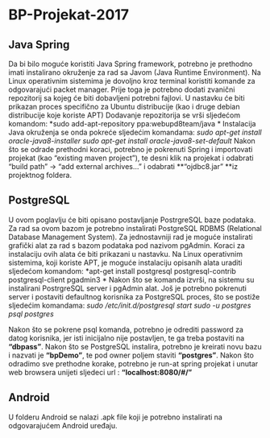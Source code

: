 # BP-Projekat-2017
## Java Spring
Da bi bilo moguće koristiti Java Spring framework, potrebno je prethodno imati instalirano okruženje za rad sa Javom (Java Runtime Environment). 
Na Linux operativnim sistemima je dovoljno kroz terminal koristiti komande za odgovarajući packet manager. Prije toga je potrebno dodati zvanični repozitorij sa kojeg će biti dobavljeni potrebni fajlovi. U nastavku će biti prikazan proces specifično za Ubuntu distribucije (kao i druge debian distribucije koje koriste APT)
Dodavanje repozitorija se vrši sljedećom komandom:
*sudo add-apt-repository ppa:webupd8team/java *
Instalacija Java okruženja se onda pokreće sljedećim komandama: 
*sudo apt-get install oracle-java8-installer 
sudo apt-get install oracle-java8-set-default*
Nakon što se odrade prethodni koraci, potrebno je pokrenuti Spring i importovati projekat (kao “existing maven project”), te desni klik na projekat i odabrati “build path” -> “add external archives…” i odabrati **“ojdbc8.jar” **iz projektnog foldera. 

## PostgreSQL
U ovom poglavlju će biti opisano postavljanje PostrgreSQL baze podataka. Za rad sa ovom bazom je potrebno instalirati PostgreSQL RDBMS (Relational Database Management System). Za jednostavniji rad je moguće instalirati grafički alat za rad s bazom podataka pod nazivom pgAdmin. Koraci za instalaciju ovih alata će biti prikazani u nastavku. 
Na Linux operativnim sistemima, koji koriste APT, je moguće instalaciju opisanih alata uraditi sljedećom komandom:
 *apt-get install postgresql postgresql-contrib postgresql-client pgadmin3 *
Nakon što se komanda izvrši, na sistemu su instalirani PostrgreSQL server i pgAdmin alat. Još je potrebno pokrenuti server i postaviti defaultnog korisnika za PostgreSQL proces, što se postiže sljedećim komandama: 
*sudo /etc/init.d/postgresql start 
sudo -u postgres psql postgres*

Nakon što se pokrene psql komanda, potrebno je odrediti password za datog korisnika, jer isti inicijalno nije postavljen, te ga treba postaviti na **“dbpass”**.
Nakon što se PostgreSQL instalira, potrebno je kreirati novu bazu i nazvati je **“bpDemo”**, te pod owner poljem staviti **“postgres”**. 
Nakon što odradimo sve prethodne korake, potrebno je run-at spring projekat i unutar web browsera unijeti sljedeci url : **“localhost:8080/#/”**

## Android 
U folderu Android se nalazi .apk file koji je potrebno instalirati na odgovarajućem Android uređaju.
